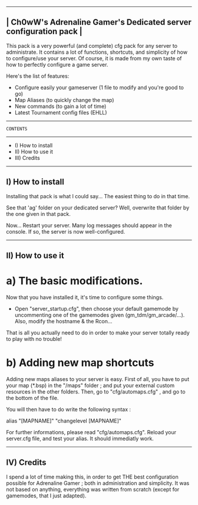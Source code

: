 ----------------------------------------------------------------
| Ch0wW's Adrenaline Gamer's Dedicated server configuration pack |
----------------------------------------------------------------

This pack is a very powerful (and complete) cfg pack for any server to administrate.
It contains a lot of functions, shortcuts, and simplicity of how to configure/use your server.
Of course, it is made from my own taste of how to perfectly configure a game server.

Here's the list of features:
- Configure easily your gameserver (1 file to modify and you're good to go)
- Map Aliases (to quickly change the map)
- New commands (to gain a lot of time)
- Latest Tournament config files (EHLL)

----------------
	CONTENTS
----------------
- I)  How to install
- II) How to use it
- III)  Credits

------------------
I) How to install
------------------
Installing that pack is what I could say... The easiest thing to do in that time.

See that 'ag' folder on your dedicated server? Well, overwrite that folder by the one given in that pack.

Now... Restart your server. Many log messages should appear in the console. If so, the server is now well-configured.

------------------
II) How to use it
------------------

a) The basic modifications.
==============================

Now that you have installed it, it's time to configure some things.

- Open "server_startup.cfg", then choose your default gamemode by uncommenting one of the gamemodes given (gm_tdm/gm_arcade/...).
Also, modify the hostname & the Rcon...

That is all you actually need to do in order to make your server totally ready to play with no trouble!

b) Adding new map shortcuts
===========================

Adding new maps aliases to your server is easy.
First of all, you have to put your map (*.bsp) in the "/maps" folder ; and put your external custom resources in the other folders.
Then, go to "cfg/automaps.cfg" , and go to the bottom of the file.

You will then have to do write the following syntax : 

alias "[MAPNAME]"	"changelevel [MAPNAME]"

For further informations, please read "cfg/automaps.cfg".
Reload your server.cfg file, and test your alias. It should immediatly work.

------------------
IV) Credits
------------------

I spend a lot of time making this, in order to get THE best configuration possible for Adrenaline Gamer ; both in administration and simplicity. It was not based on anything, everything was written from scratch (except for gamemodes, that I just adapted).
